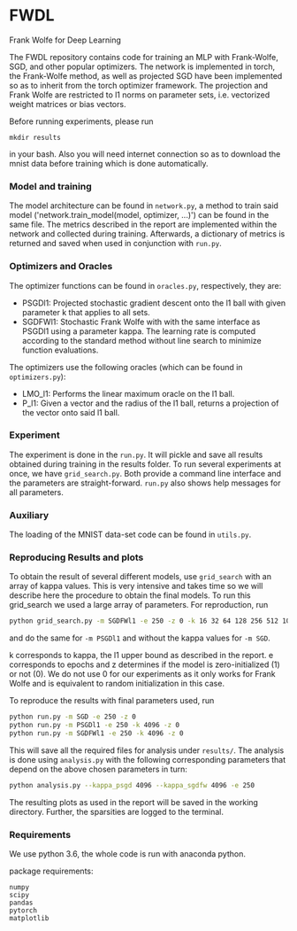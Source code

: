 # FWDL 
Frank Wolfe for Deep Learning

The FWDL repository contains code for training an MLP with Frank-Wolfe, SGD, and other popular optimizers.
The network is implemented in torch, the Frank-Wolfe method, as well as projected SGD have been implemented so as to
inherit from the torch optimizer framework.
The projection and Frank Wolfe are restricted to l1 norms on parameter sets, i.e. vectorized weight matrices or bias
vectors.

Before running experiments, please run 

`mkdir results`

in your bash. Also you will need internet connection so as to download the mnist 
data before training which is done automatically.


### Model and training

The model architecture can be found in `network.py`, a method to train said model
('network.train_model(model, optimizer, ...)') can be found in the same file. The metrics described in
the report are implemented within the network and collected during training. Afterwards,
a dictionary of metrics is returned and saved when used in conjunction with `run.py`.

### Optimizers and Oracles

The optimizer functions can be found in `oracles.py`, respectively, they are:

* PSGDl1: Projected stochastic gradient descent onto the l1 ball with given parameter k that applies to all sets.
* SGDFWl1: Stochastic Frank Wolfe with with the same interface as PSGDl1 using a parameter kappa. The learning rate is
computed according to the standard method without line search to minimize function evaluations.

The optimizers use the following oracles (which can be found in `optimizers.py`):
* LMO_l1: Performs the linear maximum oracle on the l1 ball.
* P_l1: Given a vector and the radius of the l1 ball, returns a projection of the vector onto said l1 ball.

### Experiment

The experiment is done in the `run.py`. It will pickle and save all results obtained during training
in the results folder. To run several experiments at once, we have `grid_search.py`. Both provide a
command line interface and the parameters are straight-forward. `run.py` also shows help messages for all
parameters.

### Auxiliary

The loading of the MNIST data-set code can be found in `utils.py`.

### Reproducing Results and plots

To obtain the result of several different models, use `grid_search` with an array of kappa values. This is
very intensive and takes time so we will describe here the procedure to obtain the final models. To run this
grid_search we used a large array of parameters. For reproduction, run
```bash
python grid_search.py -m SGDFWl1 -e 250 -z 0 -k 16 32 64 128 256 512 1024 2048 4096 8192 ...
```
and do the same for `-m PSGDl1` and without the kappa values for `-m SGD`.

k corresponds to kappa, the l1 upper bound as described in the report. e corresponds to epochs and z determines
if the model is zero-initialized (1) or not (0). We do not use 0 for our experiments as it only works for
Frank Wolfe and is equivalent to random initialization in this case.

To reproduce the results with final parameters used, run

```bash
python run.py -m SGD -e 250 -z 0
python run.py -m PSGDl1 -e 250 -k 4096 -z 0
python run.py -m SGDFWl1 -e 250 -k 4096 -z 0
```

This will save all the required files for analysis under `results/`. The analysis is done using
`analysis.py` with the following corresponding parameters that depend on the above chosen
parameters in turn:

```bash
python analysis.py --kappa_psgd 4096 --kappa_sgdfw 4096 -e 250
```

The resulting plots as used in the report will be saved in the working directory. Further, the sparsities
are logged to the terminal.

### Requirements

We use python 3.6, the whole code is run with anaconda python.

package requirements:

```
numpy
scipy
pandas
pytorch
matplotlib
```
